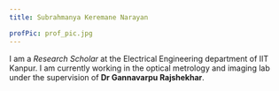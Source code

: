 ```yaml
---
title: Subrahmanya Keremane Narayan

profPic: prof_pic.jpg
---
```

I am a _Research Scholar_ at the Electrical Engineering department of IIT Kanpur. I am currently working in the optical metrology and imaging lab under the supervision of **Dr Gannavarpu Rajshekhar**.
